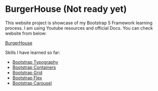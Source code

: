 # BurgerHouse (Not ready yet)

This website project is showcase of my Bootstrap 5 Framework learning process. I am using Youtube resources and official Docs. You can check website from
below:

<a href="//shamilx.github.io/BurgerHouse">BurgerHouse</a>


Skills I have learned so far:
<ul>
<li><a href="https://getbootstrap.com/docs/4.0/content/typography/">Bootstrap Typography</a></li>
<li><a href="https://getbootstrap.com/docs/5.0/layout/containers/">Bootstrap Containers</a></li>
<li><a href="https://getbootstrap.com/docs/5.0/layout/grid/">Bootstrap Grid</a></li>
<li><a href="https://getbootstrap.com/docs/4.0/utilities/flex/">Bootstrap Flex</a></li>
<li><a href="https://getbootstrap.com/docs/4.0/components/carousel/">Bootstrap Carousel</a></li>
</ul>
